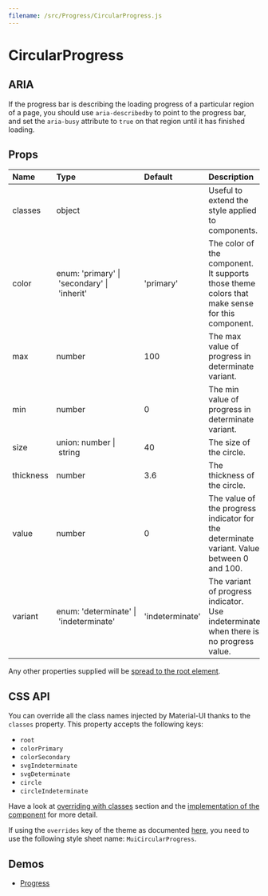 ```yaml
---
filename: /src/Progress/CircularProgress.js
---
```


<!--- This documentation is automatically generated, do not try to edit it. -->

# CircularProgress

## ARIA
If the progress bar is describing the loading progress of a particular region of a page,
you should use `aria-describedby` to point to the progress bar, and set the `aria-busy`
attribute to `true` on that region until it has finished loading.

## Props

| Name | Type | Default | Description |
|:-----|:-----|:--------|:------------|
| classes | object |  | Useful to extend the style applied to components. |
| color | enum:&nbsp;'primary'&nbsp;&#124;<br>&nbsp;'secondary'&nbsp;&#124;<br>&nbsp;'inherit'<br> | 'primary' | The color of the component. It supports those theme colors that make sense for this component. |
| max | number | 100 | The max value of progress in determinate variant. |
| min | number | 0 | The min value of progress in determinate variant. |
| size | union:&nbsp;number&nbsp;&#124;<br>&nbsp;string<br> | 40 | The size of the circle. |
| thickness | number | 3.6 | The thickness of the circle. |
| value | number | 0 | The value of the progress indicator for the determinate variant. Value between 0 and 100. |
| variant | enum:&nbsp;'determinate'&nbsp;&#124;<br>&nbsp;'indeterminate'<br> | 'indeterminate' | The variant of progress indicator. Use indeterminate when there is no progress value. |

Any other properties supplied will be [spread to the root element](/guides/api#spread).

## CSS API

You can override all the class names injected by Material-UI thanks to the `classes` property.
This property accepts the following keys:
- `root`
- `colorPrimary`
- `colorSecondary`
- `svgIndeterminate`
- `svgDeterminate`
- `circle`
- `circleIndeterminate`

Have a look at [overriding with classes](/customization/overrides#overriding-with-classes) section
and the [implementation of the component](https://github.com/mui-org/material-ui/tree/v1-beta/src/Progress/CircularProgress.js)
for more detail.

If using the `overrides` key of the theme as documented
[here](/customization/themes#customizing-all-instances-of-a-component-type),
you need to use the following style sheet name: `MuiCircularProgress`.

## Demos

- [Progress](/demos/progress)

